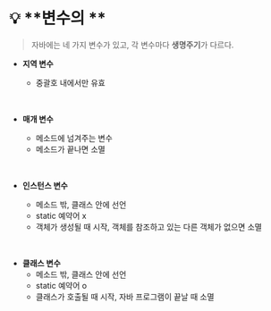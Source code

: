 # 💡 **변수의 **

> 자바에는 네 가지 변수가 있고, 각 변수마다 **생명주기**가 다르다. <br>

- **지역 변수**

  - 중괄호 내에서만 유효

<br>

- **매개 변수**

  - 메소드에 넘겨주는 변수
  - 메소드가 끝나면 소멸

<br>

- **인스턴스 변수**

  - 메소드 밖, 클래스 안에 선언
  - static 예약어 x
  - 객체가 생성될 때 시작, 객체를 참조하고 있는 다른 객체가 없으면 소멸

<br>

- **클래스 변수**
  - 메소드 밖, 클래스 안에 선언
  - static 예약어 o
  - 클래스가 호출될 때 시작, 자바 프로그램이 끝날 때 소멸
